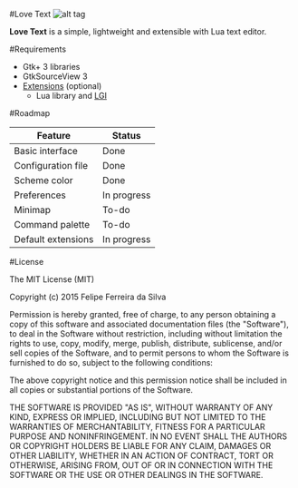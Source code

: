 #Love Text ![alt tag](https://github.com/FelipeFS/lovetext/blob/master/icons/hicolor/48x48/apps/lovetext.png) 

__Love Text__ is a simple, lightweight and extensible with Lua text editor.

#Requirements

* Gtk+ 3 libraries
* GtkSourceView 3
* [Extensions](https://github.com/FelipeFS/lovetextextensions) (optional)
  * Lua library and [LGI](https://github.com/pavouk/lgi)

#Roadmap

Feature            | Status
------------------ | -----------
Basic interface    | Done
Configuration file | Done
Scheme color       | Done
Preferences        | In progress
Minimap            | To-do
Command palette    | To-do
Default extensions | In progress

#License

The MIT License (MIT)

Copyright (c) 2015 Felipe Ferreira da Silva

Permission is hereby granted, free of charge, to any person obtaining a copy of this software and associated documentation files (the "Software"), to deal in the Software without restriction, including without limitation the rights to use, copy, modify, merge, publish, distribute, sublicense, and/or sell copies of the Software, and to permit persons to whom the Software is furnished to do so, subject to the following conditions:

The above copyright notice and this permission notice shall be included in all copies or substantial portions of the Software.

THE SOFTWARE IS PROVIDED "AS IS", WITHOUT WARRANTY OF ANY KIND, EXPRESS OR IMPLIED, INCLUDING BUT NOT LIMITED TO THE WARRANTIES OF MERCHANTABILITY, FITNESS FOR A PARTICULAR PURPOSE AND NONINFRINGEMENT. IN NO EVENT SHALL THE AUTHORS OR COPYRIGHT HOLDERS BE LIABLE FOR ANY CLAIM, DAMAGES OR OTHER LIABILITY, WHETHER IN AN ACTION OF CONTRACT, TORT OR OTHERWISE, ARISING FROM, OUT OF OR IN CONNECTION WITH THE SOFTWARE OR THE USE OR OTHER DEALINGS IN THE SOFTWARE.

